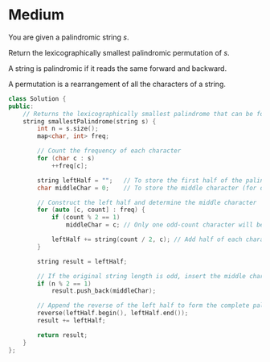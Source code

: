 # Medium

You are given a palindromic string $s$.

Return the lexicographically smallest palindromic permutation of $s$.

A string is palindromic if it reads the same forward and backward.

A permutation is a rearrangement of all the characters of a string.

```cpp
class Solution {
public:
    // Returns the lexicographically smallest palindrome that can be formed from string s
    string smallestPalindrome(string s) {
        int n = s.size();
        map<char, int> freq;

        // Count the frequency of each character
        for (char c : s)
            ++freq[c];

        string leftHalf = "";   // To store the first half of the palindrome
        char middleChar = 0;    // To store the middle character (for odd-length palindromes)

        // Construct the left half and determine the middle character
        for (auto [c, count] : freq) {
            if (count % 2 == 1)
                middleChar = c; // Only one odd-count character will be the center

            leftHalf += string(count / 2, c); // Add half of each character to the left half
        }

        string result = leftHalf;

        // If the original string length is odd, insert the middle character
        if (n % 2 == 1)
            result.push_back(middleChar);

        // Append the reverse of the left half to form the complete palindrome
        reverse(leftHalf.begin(), leftHalf.end());
        result += leftHalf;

        return result;
    }
};
```
